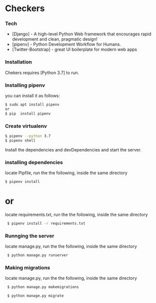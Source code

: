 # Checkers
### Tech

* [Django] - A high-level Python Web framework that encourages rapid development and clean, pragmatic design!
* [pipenv] - Python Development Workflow for Humans.
* [Twitter-Bootstrap] - great UI boilerplate for modern web apps


### Installation

Chekers requires [Python 3.7] to run.
### Installing pipenv
you can install it as follows:
```sh
$ sudo apt install pipenv
or
$ pip  install pipenv
```

### Create virtualenv
```sh
$ pipenv --python 3.7
$ pipenv shell
```
Install the dependencies and devDependencies and start the server.

### installing dependencies
locate Pipfile, run the the following, inside the same directory
```sh
$ pipenv install
```
 # or
 locate requirements.txt, run the the following, inside the same directory

```sh
 $ pipenv install -r requirements.txt 
```
### Runnging the server
locate manage.py, run the the following, inside the same directory

```sh
 $ python manage.py runserver
```

### Making migrations 
locate manage.py, run the the following, inside the same directory
```sh
 $ python manage.py makemigrations
```
```sh
 $ python manage.py migrate
```
